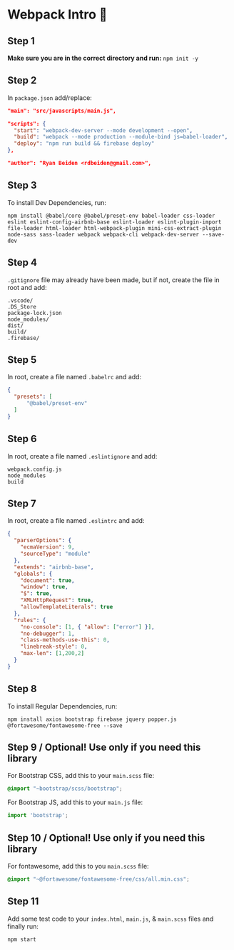 # Webpack Intro 🚀

## Step 1
**Make sure you are in the correct directory and run:** `npm init -y`
## Step 2
In `package.json` add/replace:
```json
"main": "src/javascripts/main.js",
```
```json
"scripts": {
  "start": "webpack-dev-server --mode development --open",
  "build": "webpack --mode production --module-bind js=babel-loader",
  "deploy": "npm run build && firebase deploy"
},
```
```json
"author": "Ryan Beiden <rdbeiden@gmail.com>",
```
## Step 3
To install Dev Dependencies, run:
```
npm install @babel/core @babel/preset-env babel-loader css-loader eslint eslint-config-airbnb-base eslint-loader eslint-plugin-import file-loader html-loader html-webpack-plugin mini-css-extract-plugin node-sass sass-loader webpack webpack-cli webpack-dev-server --save-dev
```
## Step 4
`.gitignore` file may already have been made, but if not, create the file in root and add:
```
.vscode/
.DS_Store
package-lock.json
node_modules/
dist/
build/
.firebase/
```
## Step 5
In root, create a file named `.babelrc` and add:
```json
{
  "presets": [
      "@babel/preset-env"
  ]
}
```
## Step 6
In root, create a file named `.eslintignore` and add:
```
webpack.config.js
node_modules
build
```
## Step 7
In root, create a file named `.eslintrc` and add:
```json
{
  "parserOptions": {
    "ecmaVersion": 9,
    "sourceType": "module"
  },
  "extends": "airbnb-base",
  "globals": {
    "document": true,
    "window": true,
    "$": true,
    "XMLHttpRequest": true,
    "allowTemplateLiterals": true
  },
  "rules": {
    "no-console": [1, { "allow": ["error"] }],
    "no-debugger": 1,
    "class-methods-use-this": 0,
    "linebreak-style": 0,
    "max-len": [1,200,2]
  }
}
```
## Step 8
To install Regular Dependencies, run:
```
npm install axios bootstrap firebase jquery popper.js @fortawesome/fontawesome-free --save
```
## Step 9 / Optional! Use only if you need this library
For Bootstrap CSS, add this to your `main.scss` file:
```css
@import "~bootstrap/scss/bootstrap";
```
For Bootstrap JS, add this to your `main.js` file:
```js
import 'bootstrap';
```
## Step 10 / Optional! Use only if you need this library
For fontawesome, add this to you `main.scss` file:
```css
@import "~@fortawesome/fontawesome-free/css/all.min.css";
```
## Step 11
Add some test code to your `index.html`, `main.js`, & `main.scss` files and finally run:
```
npm start
```

